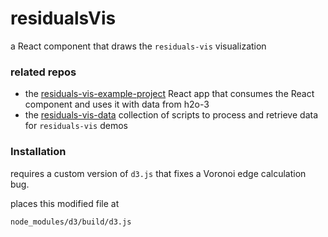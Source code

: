 # residualsVis

a React component that draws the `residuals-vis` visualization

### related repos
- the [residuals-vis-example-project](https://github.com/h2oai/residuals-vis-example-project) React app that consumes the React component and uses it with data from h2o-3
- the [residuals-vis-data](https://github.com/h2oai/residuals-vis-data) collection of scripts to process and retrieve data for `residuals-vis` demos

### Installation

requires a custom version of `d3.js` that fixes a Voronoi edge calculation bug.

places this modified file at 

`node_modules/d3/build/d3.js`